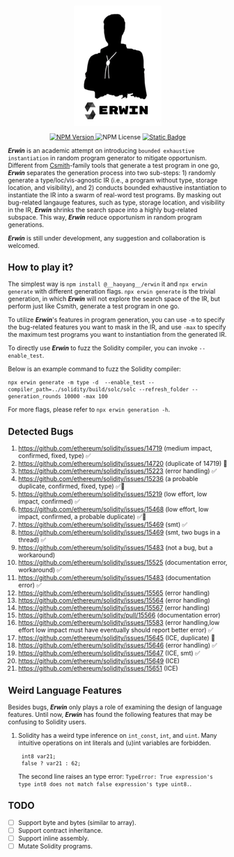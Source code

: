<p align="center">
<img src="https://raw.githubusercontent.com/haoyang9804/haoyang9804.github.io/master/Erwin_icon.png" alt="erwin" width="200"/>
</p>
<p align="center">
  <a href="https://www.npmjs.com/package/@__haoyang__/erwin">
    <img alt="NPM Version" src="https://img.shields.io/npm/v/%40__haoyang__%2Ferwin">
  </a>
  <img alt="NPM License" src="https://img.shields.io/npm/l/%40__haoyang__%2Ferwin">
  <a href="https://haoyang9804.github.io/erwin/index.html">
    <img alt="Static Badge" src="https://img.shields.io/badge/Documentation-red">
  </a>
</p>

***Erwin*** is an academic attempt on introducing `bounded exhaustive instantiation` in random program generator to mitigate opportunism.
Different from [Csmith](https://github.com/csmith-project/csmith)-family tools that generate a test program in one go, ***Erwin*** separates the generation process into two sub-steps: 1) randomly generate a type/loc/vis-agnostic IR (i.e., a program without type, storage location, and visibility), and 2) conducts bounded exhaustive instantiation to instantiate the IR into a swarm of real-word test programs.
By masking out bug-related langauge features, such as type, storage location, and visibility in the IR, ***Erwin*** shrinks the search space into a highly bug-related subspace. This way, ***Erwin*** reduce opportunism in random program generations.

***Erwin*** is still under development, any suggestion and collaboration is welcomed.

## How to play it?

The simplest way is `npm install @__haoyang__/erwin` it and `npx erwin generate` with different generation flags. `npx erwin generate` is the trivial generation, in which ***Erwin*** will not explore the search space of the IR, but perform just like Csmith, generate a test program in one go.

To utilize ***Erwin***'s features in program generation, you can use `-m` to specify the bug-related features you want to mask in the IR, and use `-max` to specify the maximum test programs you want to instantiation from the generated IR.

To directly use ***Erwin*** to fuzz the Solidity compiler, you can invoke `--enable_test`.

Below is an example command to fuzz the Solidity compiler:

```
npx erwin generate -m type -d  --enable_test --compiler_path=../solidity/build/solc/solc --refresh_folder --generation_rounds 10000 -max 100
```

For more flags, please refer to `npx erwin generation -h`.

## Detected Bugs

1. https://github.com/ethereum/solidity/issues/14719 (medium impact, confirmed, fixed, type) ✅
2. https://github.com/ethereum/solidity/issues/14720 (duplicate of 14719) 🤡
3. https://github.com/ethereum/solidity/issues/15223 (error handling) ✅
4. https://github.com/ethereum/solidity/issues/15236 (a probable duplicate, confirmed, fixed, type) ✅🤡
5. https://github.com/ethereum/solidity/issues/15219 (low effort, low impact, confirmed) ✅
6. https://github.com/ethereum/solidity/issues/15468 (low effort, low impact, confirmed, a probable duplicate) ✅🤡
7. https://github.com/ethereum/solidity/issues/15469 (smt) ✅
8. https://github.com/ethereum/solidity/issues/15469 (smt, two bugs in a thread) ✅
9. https://github.com/ethereum/solidity/issues/15483 (not a bug, but a workaround)
10. https://github.com/ethereum/solidity/issues/15525 (documentation error, workaround) ✅
11. https://github.com/ethereum/solidity/issues/15483 (documentation error) ✅
12. https://github.com/ethereum/solidity/issues/15565 (error handling)
13. https://github.com/ethereum/solidity/issues/15564 (error handling)
14. https://github.com/ethereum/solidity/issues/15567 (error handling)
15. https://github.com/ethereum/solidity/pull/15566 (documentation error)
16. https://github.com/ethereum/solidity/issues/15583 (error handling,low effort low impact must have eventually should report better error) ✅
17. https://github.com/ethereum/solidity/issues/15645 (ICE, duplicate) 🤡
18. https://github.com/ethereum/solidity/issues/15646 (error handling) ✅
19. https://github.com/ethereum/solidity/issues/15647 (ICE, smt) ✅
20. https://github.com/ethereum/solidity/issues/15649 (ICE)
21. https://github.com/ethereum/solidity/issues/15651 (ICE)

## Weird Language Features

Besides bugs, ***Erwin*** only plays a role of examining the design of language features. Until now, ***Erwin*** has found the following features that may be confusing to Solidity users.

1. Solidity has a weird type inference on `int_const`, `int`, and `uint`. Many intuitive operations on int literals and (u)int variables are forbidden.
   ```solidity
    int8 var21;
    false ? var21 : 62;
   ```
   The second line raises an type error:  `TypeError: True expression's type int8 does not match false expression's type uint8.`.

## TODO

- [ ] Support byte and bytes (similar to array).
- [ ] Support contract inheritance.
- [ ] Support inline assembly.
- [ ] Mutate Solidity programs.
